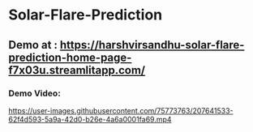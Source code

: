 # Solar-Flare-Prediction
## Demo at : https://harshvirsandhu-solar-flare-prediction-home-page-f7x03u.streamlitapp.com/

### Demo Video:

https://user-images.githubusercontent.com/75773763/207641533-62f4d593-5a9a-42d0-b26e-4a6a0001fa69.mp4


